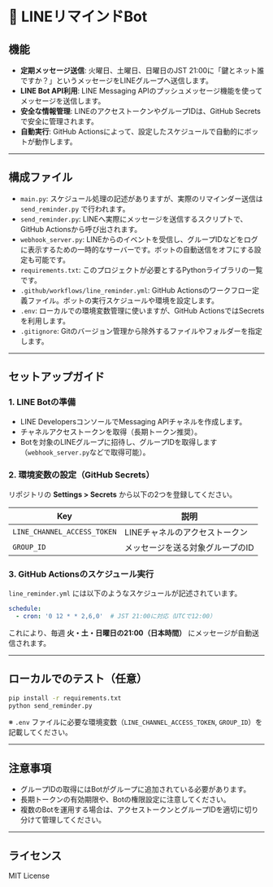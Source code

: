 # 🔔 LINEリマインドBot

## 機能

* **定期メッセージ送信**: 火曜日、土曜日、日曜日のJST 21:00に「鍵とネット誰ですか？」というメッセージをLINEグループへ送信します。
* **LINE Bot API利用**: LINE Messaging APIのプッシュメッセージ機能を使ってメッセージを送信します。
* **安全な情報管理**: LINEのアクセストークンやグループIDは、GitHub Secretsで安全に管理されます。
* **自動実行**: GitHub Actionsによって、設定したスケジュールで自動的にボットが動作します。

---

## 構成ファイル

* `main.py`: スケジュール処理の記述がありますが、実際のリマインダー送信は `send_reminder.py` で行われます。
* `send_reminder.py`: LINEへ実際にメッセージを送信するスクリプトで、GitHub Actionsから呼び出されます。
* `webhook_server.py`: LINEからのイベントを受信し、グループIDなどをログに表示するための一時的なサーバーです。ボットの自動送信をオフにする設定も可能です。
* `requirements.txt`: このプロジェクトが必要とするPythonライブラリの一覧です。
* `.github/workflows/line_reminder.yml`: GitHub Actionsのワークフロー定義ファイル。ボットの実行スケジュールや環境を設定します。
* `.env`: ローカルでの環境変数管理に使いますが、GitHub ActionsではSecretsを利用します。
* `.gitignore`: Gitのバージョン管理から除外するファイルやフォルダーを指定します。

---

## セットアップガイド

### 1. LINE Botの準備

* LINE DevelopersコンソールでMessaging APIチャネルを作成します。
* チャネルアクセストークンを取得（長期トークン推奨）。
* Botを対象のLINEグループに招待し、グループIDを取得します（`webhook_server.py`などで取得可能）。

### 2. 環境変数の設定（GitHub Secrets）

リポジトリの **Settings > Secrets** から以下の2つを登録してください。

| Key                         | 説明                |
| --------------------------- | ----------------- |
| `LINE_CHANNEL_ACCESS_TOKEN` | LINEチャネルのアクセストークン |
| `GROUP_ID`                  | メッセージを送る対象グループのID |

### 3. GitHub Actionsのスケジュール実行

`line_reminder.yml` には以下のようなスケジュールが記述されています。

```yaml
schedule:
  - cron: '0 12 * * 2,6,0'  # JST 21:00に対応（UTCで12:00）
```

これにより、毎週 **火・土・日曜日の21:00（日本時間）** にメッセージが自動送信されます。

---

## ローカルでのテスト（任意）

```bash
pip install -r requirements.txt
python send_reminder.py
```

※ `.env` ファイルに必要な環境変数（`LINE_CHANNEL_ACCESS_TOKEN`, `GROUP_ID`）を記載してください。

---

## 注意事項

* グループIDの取得にはBotがグループに追加されている必要があります。
* 長期トークンの有効期限や、Botの権限設定に注意してください。
* 複数のBotを運用する場合は、アクセストークンとグループIDを適切に切り分けて管理してください。

---

## ライセンス

MIT License
